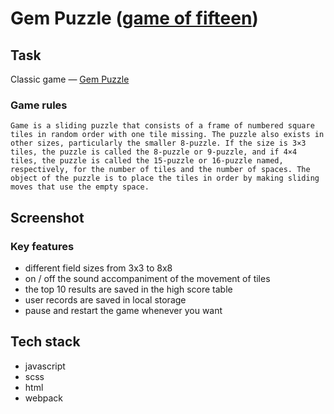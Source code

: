 # Gem Puzzle ([game of fifteen](<(https://en.wikipedia.org/wiki/15_puzzle)>))

## Task

Сlassic game — [Gem Puzzle](https://en.wikipedia.org/wiki/15_puzzle)

### Game rules

`Game is a sliding puzzle that consists of a frame of numbered square tiles in random order with one tile missing. The puzzle also exists in other sizes, particularly the smaller 8-puzzle. If the size is 3×3 tiles, the puzzle is called the 8-puzzle or 9-puzzle, and if 4×4 tiles, the puzzle is called the 15-puzzle or 16-puzzle named, respectively, for the number of tiles and the number of spaces. The object of the puzzle is to place the tiles in order by making sliding moves that use the empty space.`

## Screenshot

### Key features

- different field sizes from 3x3 to 8x8
- on / off the sound accompaniment of the movement of tiles
- the top 10 results are saved in the high score table
- user records are saved in local storage
- pause and restart the game whenever you want

## Tech stack

- javascript
- scss
- html
- webpack
